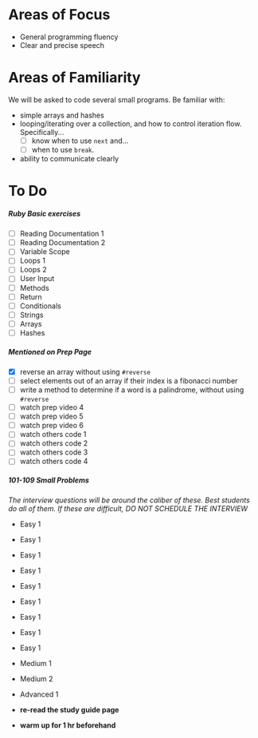 # Areas of Focus
- General programming fluency
- Clear and precise speech

# Areas of Familiarity
We will be asked to code several small programs. Be familiar with:
- simple arrays and hashes
- looping/iterating over a collection, and how to control iteration flow. Specifically...
  - [ ] know when to use `next` and...
  - [ ] when to use `break`.
- ability to communicate clearly

# To Do

##### Ruby Basic exercises
- [ ] Reading Documentation 1
- [ ] Reading Documentation 2
- [ ] Variable Scope
- [ ] Loops 1
- [ ] Loops 2
- [ ] User Input
- [ ] Methods
- [ ] Return
- [ ] Conditionals
- [ ] Strings
- [ ] Arrays
- [ ] Hashes

##### Mentioned on Prep Page
- [x] reverse an array without using `#reverse`
- [ ] select elements out of an array if their index is a fibonacci number
- [ ] write a method to determine if a word is a palindrome, without using `#reverse`
- [ ] watch prep video 4
- [ ] watch prep video 5
- [ ] watch prep video 6
- [ ] watch others code 1
- [ ] watch others code 2
- [ ] watch others code 3
- [ ] watch others code 4

##### 101-109 Small Problems
_The interview questions will be around the caliber of these. Best students do all of them. If these are difficult, DO NOT SCHEDULE THE INTERVIEW_
- Easy 1
- Easy 1
- Easy 1
- Easy 1
- Easy 1
- Easy 1
- Easy 1
- Easy 1
- Easy 1
- Medium 1
- Medium 2
- Advanced 1

- **re-read the study guide page**
- **warm up for 1 hr beforehand**
